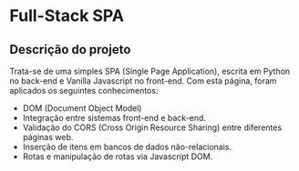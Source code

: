 # Full-Stack SPA

## Descrição do projeto
Trata-se de uma simples SPA (Single Page Application), escrita em Python no back-end e  Vanilla Javascript no front-end. Com esta página, foram aplicados os seguintes conhecimentos:
* DOM (Document Object Model)
* Integração entre sistemas front-end e back-end.
* Validação do CORS (Cross Origin Resource Sharing) entre diferentes páginas web.
* Inserção de itens em bancos de dados não-relacionais.
* Rotas e manipulação de rotas via Javascript DOM.